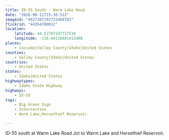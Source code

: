 ```yaml
---
title: ID-55 South - Warm Lake Road
date: "2018-08-11T15:38:52Z"
imageid: "4927307293722460782"
flickrid: "44354789012"
location:
    latitude: 44.52787247717518
    longitude: -116.04126601413408
places:
    - Cascade|Valley County|Idaho|United States
counties:
    - Valley County|Idaho|United States
countries:
    - United States
states:
    - Idaho|United States
highwaytypes:
    - Idaho State Highway
highways:
    - ID-55
tags:
    - Big Green Sign
    - Intersection
    - Warm Lake,Horsethief Reservoir

---
```

ID-55 south at Warm Lake Road Jct to Warm Lake and Horsethief Reservoir.